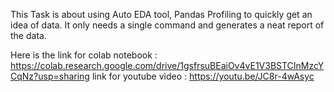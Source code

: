 This Task is about using Auto EDA tool, Pandas Profiling to quickly get an idea of data. It only needs a single command and generates a neat report of the data.

Here is the link for colab notebook : https://colab.research.google.com/drive/1gsfrsuBEaiOv4vE1V3BSTCInMzcYCqNz?usp=sharing
link for youtube video : https://youtu.be/JC8r-4wAsyc
